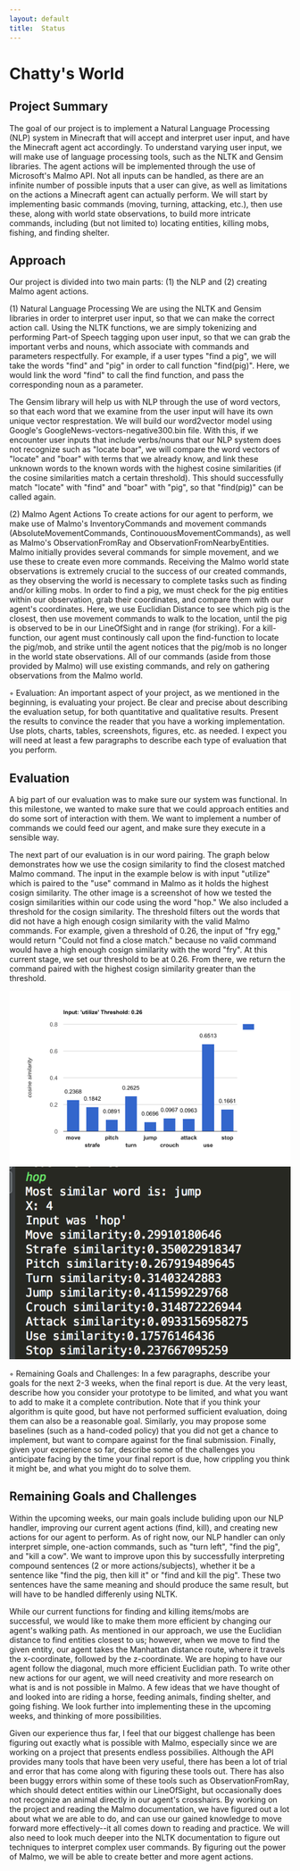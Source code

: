 ```yaml
---
layout: default
title:  Status
---
```

# Chatty's World

## Project Summary

The goal of our project is to implement a Natural Language Processing (NLP) system in Minecraft that will accept and interpret user input, and have the Minecraft agent act accordingly. To understand varying user input, we will make use of language processing tools, such as the NLTK and Gensim libraries. The agent actions will be implemented through the use of Microsoft's Malmo API. Not all inputs can be handled, as there are an infinite number of possible inputs that a user can give, as well as limitations on the actions a Minecraft agent can actually perform. We will start by implementing basic commands (moving, turning, attacking, etc.), then use these, along with world state observations, to build more intricate commands, including (but not limited to) locating entities, killing mobs, fishing, and finding shelter.  

## Approach

Our project is divided into two main parts: (1) the NLP and (2) creating Malmo agent actions. 

(1) Natural Language Processing
We are using the NLTK and Gensim libraries in order to interpret user input, so that we can make the correct action call. Using the NLTK functions, we are simply tokenizing and performing Part-of Speech tagging upon user input, so that we can grab the important verbs and nouns, which associate with commands and parameters respectfully. For example, if a user types "find a pig", we will take the words "find" and "pig" in order to call function "find(pig)". Here, we would link the word "find" to call the find function, and pass the corresponding noun as a parameter. 

The Gensim library will help us with NLP through the use of word vectors, so that each word that we examine from the user input will have its own unique vector resprestation. We will build our word2vector model using Google's GoogleNews-vectors-negative300.bin file. With this, if we encounter user inputs that include verbs/nouns that our NLP system does not recognize such as "locate boar", we will compare the word vectors of "locate" and "boar" with terms that we already know, and link these unknown words to the known words with the highest cosine similarities (if the cosine similarities match a certain threshold). This should successfully match "locate" with "find" and "boar" with "pig", so that "find(pig)" can be called again.

(2) Malmo Agent Actions
To create actions for our agent to perform, we make use of Malmo's InventoryCommands and movement commands (AbsoluteMovementCommands, ContinouousMovementCommands), as well as Malmo's ObservationFromRay and ObservationFromNearbyEntities. Malmo initially provides several commands for simple movement, and we use these to create even more commands. Receiving the Malmo world state observations is extremely crucial to the success of our created commands, as they observing the world is necessary to complete tasks such as finding and/or killing mobs. In order to find a pig, we must check for the pig entities within our observation, grab their coordinates, and compare them with our agent's coordinates. Here, we use Euclidian Distance to see which pig is the closest, then use movement commands to walk to the location, until the pig is observed to be in our LineOfSight and in range (for striking). For a kill-function, our agent must continously call upon the find-function to locate the pig/mob, and strike until the agent notices that the pig/mob is no longer in the world state observations. All of our commands (aside from those provided by Malmo) will use existing commands, and rely on gathering observations from the Malmo world.
	

◦ Evaluation: An important aspect of your project, as we mentioned in the beginning, is evaluating your
project. Be clear and precise about describing the evaluation setup, for both quantitative and qualitative
results. Present the results to convince the reader that you have a working implementation. Use plots, charts,
tables, screenshots, figures, etc. as needed. I expect you will need at least a few paragraphs to describe each
type of evaluation that you perform.

## Evaluation

A big part of our evaluation was to make sure our system was functional. In this milestone, we wanted to make sure that we could approach entities and do some sort of interaction with them. We want to implement a number of commands we could feed our agent, and make sure they execute in a sensible way.

The next part of our evaluation is in our word pairing. The graph below demonstrates how we use the cosign similarity to find the closest matched Malmo command. The input in the example below is with input "utilize" which is paired to the "use" command in Malmo as it holds the highest cosign similarity. The other image is a screenshot of how we tested the cosign similarities within our code using the word "hop." We also included a threshold for the cosign similarity. The threshold filters out the words that did not have a high enough cosign similarity with the valid Malmo commands. For example, given a threshold of 0.26, the input of "fry egg," would return "Could not find a close match." because no valid command would have a high enough cosign similarity with the word "fry". At this current stage, we set our threshold to be at 0.26. From there, we return the command paired with the highest cosign similarity greater than the threshold. 

![Chart](utilizechart.png)
![Chart](hopcode.png)



◦ Remaining Goals and Challenges: In a few paragraphs, describe your goals for the next 2-3 weeks, when
the final report is due. At the very least, describe how you consider your prototype to be limited, and what
you want to add to make it a complete contribution. Note that if you think your algorithm is quite good,
but have not performed sufficient evaluation, doing them can also be a reasonable goal. Similarly, you may
propose some baselines (such as a hand-coded policy) that you did not get a chance to implement, but
want to compare against for the final submission. Finally, given your experience so far, describe some of the
challenges you anticipate facing by the time your final report is due, how crippling you think it might be,
and what you might do to solve them.

## Remaining Goals and Challenges

Within the upcoming weeks, our main goals include buliding upon our NLP handler, improving our current agent actions (find, kill), and creating new actions for our agent to perform. As of right now, our NLP handler can only interpret simple, one-action commands, such as "turn left", "find the pig", and "kill a cow". We want to improve upon this by successfully interpreting compound sentences (2 or more actions/subjects), whether it be a sentence like "find the pig, then kill it" or "find and kill the pig". These two sentences have the same meaning and should produce the same result, but will have to be handled differenly using NLTK. 

While our current functions for finding and killing items/mobs are successful, we would like to make them more efficient by changing our agent's walking path. As mentioned in our approach, we use the Euclidian distance to find entities closest to us; however, when we move to find the given entity, our agent takes the Manhattan distance route, where it travels the x-coordinate, followed by the z-coordinate. We are hoping to have our agent follow the diagonal, much more efficient Euclidian path. To write other new actions for our agent, we will need creativity and more research on what is and is not possible in Malmo. A few ideas that we have thought of and looked into are riding a horse, feeding animals, finding shelter, and going fishing. We look further into implementing these in the upcoming weeks, and thinking of more possibilities.

Given our experience thus far, I feel that our biggest challenge has been figuring out exactly what is possible with Malmo, especially since we are working on a project that presents endless possibilies. Although the API provides many tools that have been very useful, there has been a lot of trial and error that has come along with figuring these tools out. There has also been buggy errors within some of these tools such as ObservationFromRay, which should detect entities within our LineOfSight, but occasionally does not recognize an animal directly in our agent's crosshairs. By working on the project and reading the Malmo documentation, we have figured out a lot about what we are able to do, and can use our gained knowledge to move forward more effectively--it all comes down to reading and practice. We will also need to look much deeper into the NLTK documentation to figure out techniques to interpret complex user commands. By figuring out the power of Malmo, we will be able to create better and more agent actions.
